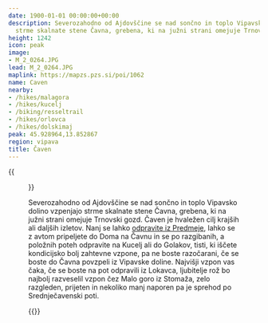 ```yaml
---
date: 1900-01-01 00:00:00+00:00
description: Severozahodno od Ajdovščine se nad sončno in toplo Vipavsko dolino vzpenjajo
  strme skalnate stene Čavna, grebena, ki na južni strani omejuje Trnovski gozd.
height: 1242
icon: peak
image:
- M_2_0264.JPG
lead: M_2_0264.JPG
maplink: https://mapzs.pzs.si/poi/1062
name: Caven
nearby:
- /hikes/malagora
- /hikes/kucelj
- /biking/resseltrail
- /hikes/orlovca
- /hikes/dolskimaj
peak: 45.928964,13.852867
region: vipava
title: Čaven
---
```

{{<figure src="M_2_0264.JPG" caption="Pogled na Čaven iz Vipavske doline">}}

Severozahodno od Ajdovščine se nad sončno in toplo Vipavsko dolino vzpenjajo strme skalnate stene Čavna, grebena, ki na južni strani omejuje Trnovski gozd. Čaven je hvaležen cilj krajših ali daljših izletov. Nanj se lahko [odpravite iz Predmeje](../kucelj), lahko se z avtom pripeljete do Doma na Čavnu in se po razgibanih, a položnih poteh odpravite na Kucelj ali do Golakov, tisti, ki iščete kondicijsko bolj zahtevne vzpone, pa ne boste razočarani, če se boste do Čavna povzpeli iz Vipavske doline. Najvišji vzpon vas čaka, če se boste na pot odpravili iz Lokavca, ljubitelje rož bo najbolj razveselil vzpon čez Malo goro iz Stomaža, zelo razgleden, prijeten in nekoliko manj naporen pa je sprehod po Srednječavenski poti.

{{<multipath-hike-list>}}
